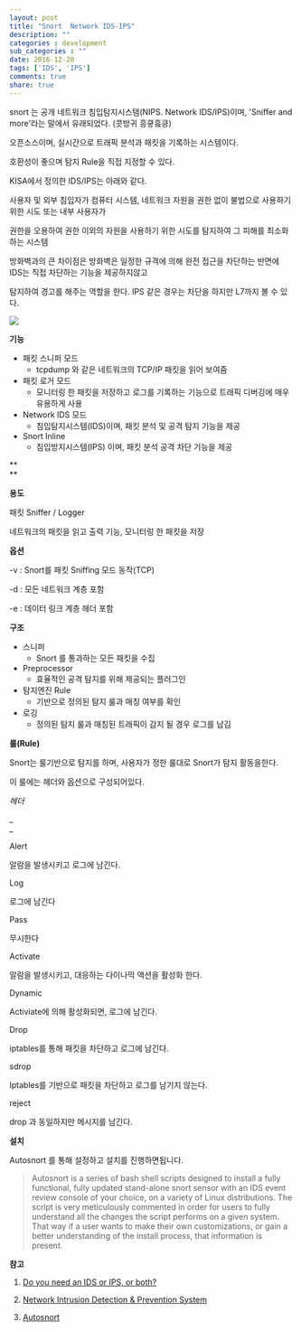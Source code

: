```yaml
---
layout: post
title: "Snort  Network IDS-IPS"
description: ""
categories : development
sub_categories : ""
date: 2016-12-20
tags: ['IDS', 'IPS']
comments: true
share: true
---
```


snort 는 공개 네트워크 침입탐지시스템(NIPS. Network IDS/IPS)이며, 'Sniffer and more'라는 말에서
유래되었다. (콧방귀 흥킇흨킁)

오픈소스이며, 실시간으로 트래픽 분석과 패킷을 기록하는 시스템이다.

호환성이 좋으며 탐지 Rule을 직접 지정할 수 있다.

  

KISA에서 정의한 IDS/IPS는 아래와 같다.

사용자 및 외부 침입자가 컴퓨터 시스템, 네트워크 자원을 권한 없이 불법으로 사용하기 위한 시도 또는 내부 사용자가

권한을 오용하여 권한 이외의 자원을 사용하기 위한 시도를 탐지하여 그 피해를 최소화하는 시스템

  

방화벽과의 큰 차이점은 방화벽은 일정한 규격에 의해 완전 접근을 차단하는 반면에 IDS는 직접 차단하는 기능을 제공하지않고

탐지하여 경고를 해주는 역할을 한다. IPS 같은 경우는 차단을 하지만 L7까지 볼 수 있다.

  

  

![](/assets/images/posts/712/231C05435858B6E52DCC18.PNG)

  

  

  

**기능**

  * 패킷 스니퍼 모드
    * tcpdump 와 같은 네트워크의 TCP/IP 패킷을 읽어 보여줌
  * 패킷 로거 모드
    * 모니터링 한 패킷을 저장하고 로그를 기록하는 기능으로 트래픽 디버깅에 매우 유용하게 사용
  * Network IDS 모드
    * 침입탐지시스템(IDS)이며, 패킷 분석 및 공격 탐지 기능을 제공
  * Snort Inline
    * 침입방지시스템(IPS) 이며, 패킷 분석 공격 차단 기능을 제공

**  
**

**용도**

패킷 Sniffer / Logger

네트워크의 패킷을 읽고 출력 기능, 모니터링 한 패킷을 저장

  

  

**옵션**

-v : Snort를 패킷 Sniffing 모드 동작(TCP)

-d : 모든 네트워크 계층 포함

-e : 데이터 링크 계층 헤더 포함

  

  

**구조**

  * 스니퍼
    * Snort 를 통과하는 모든 패킷을 수집
  * Preprocessor
    * 효율적인 공격 탐지를 위해 제공되는 플러그인
  * 탐지엔진 Rule
    * 기반으로 정의된 탐지 룰과 매칭 여부를 확인
  * 로깅
    * 정의된 탐지 룰과 매칭된 트래픽이 감지 될 경우 로그를 남김

  

**룰(Rule)**

Snort는 룰기반으로 탐지를 하며, 사용자가 정한 룰대로 Snort가 탐지 활동을한다.

이 룰에는 헤더와 옵션으로 구성되어있다.

  

_헤더_

_  
_

Alert

알람을 발생시키고 로그에 남긴다.

Log

로그에 남긴다

Pass

무시한다

Activate

알람을 발생시키고, 대응하는 다이나믹 액션을 활성화 한다.

Dynamic

Activiate에 의해 활성화되면, 로그에 남긴다.

Drop

iptables를 통해 패킷을 차단하고 로그에 남긴다.

sdrop

Iptables를 기반으로 패킷을 차단하고 로그를 남기지 않는다.

reject

drop 과 동일하지만 메시지를 남긴다.

  

**설치**

Autosnort 를 통해 설정하고 설치를 진행하면됩니다.

  

>  

>

> Autosnort is a series of bash shell scripts designed to install a fully
functional, fully updated stand-alone snort sensor with an IDS event review
console of your choice, on a variety of Linux distributions. The script is
very meticulously commented in order for users to fully understand all the
changes the script performs on a given system. That way if a user wants to
make their own customizations, or gain a better understanding of the install
process, that information is present.

  

  

**참고**

  1. [Do you need an IDS or IPS, or both?](http://searchsecurity.techtarget.com/Do-you-need-an-IDS-or-IPS-or-both)

  2. [Network Intrusion Detection & Prevention System](https://www.snort.org/)

  3. [Autosnort](https://github.com/da667/Autosnort)

  

